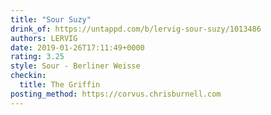 ```yaml
---
title: "Sour Suzy"
drink_of: https://untappd.com/b/lervig-sour-suzy/1013486
authors: LERVIG
date: 2019-01-26T17:11:49+0000
rating: 3.25
style: Sour - Berliner Weisse
checkin:
  title: The Griffin
posting_method: https://corvus.chrisburnell.com
---
```


